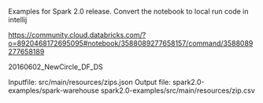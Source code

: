 Examples for Spark 2.0 release.
Convert the notebook to local run code in intellij 

https://community.cloud.databricks.com/?o=8920468172695095#notebook/3588089277658157/command/3588089277658189

20160602_NewCircle_DF_DS

Inputfile: 
        src/main/resources/zips.json
Output file:
        spark2.0-examples/spark-warehouse
        spark2.0-examples/src/main/resources/zip.csv